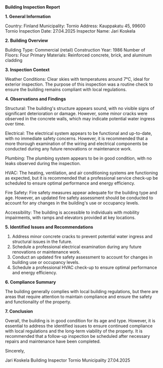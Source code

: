  **Building Inspection Report**

**1. General Information**

Country: Finland
Municipality: Tornio
Address: Kauppakatu 45, 99600 Tornio
Inspection Date: 27.04.2025
Inspector Name: Jari Koskela

**2. Building Overview**

Building Type: Commercial (retail)
Construction Year: 1986
Number of Floors: Four
Primary Materials: Reinforced concrete, brick, and aluminum cladding

**3. Inspection Context**

Weather Conditions: Clear skies with temperatures around 7°C, ideal for exterior inspection. The purpose of this inspection was a routine check to ensure the building remains compliant with local regulations.

**4. Observations and Findings**

Structural: The building's structure appears sound, with no visible signs of significant deterioration or damage. However, some minor cracks were observed in the concrete walls, which may indicate potential water ingress over time.

Electrical: The electrical system appears to be functional and up-to-date, with no immediate safety concerns. However, it is recommended that a more thorough examination of the wiring and electrical components be conducted during any future renovations or maintenance work.

Plumbing: The plumbing system appears to be in good condition, with no leaks observed during the inspection.

HVAC: The heating, ventilation, and air conditioning systems are functioning as expected, but it is recommended that a professional service check-up be scheduled to ensure optimal performance and energy efficiency.

Fire Safety: Fire safety measures appear adequate for the building type and age. However, an updated fire safety assessment should be conducted to account for any changes in the building's use or occupancy levels.

Accessibility: The building is accessible to individuals with mobility impairments, with ramps and elevators provided at key locations.

**5. Identified Issues and Recommendations**

1. Address minor concrete cracks to prevent potential water ingress and structural issues in the future.
2. Schedule a professional electrical examination during any future renovations or maintenance work.
3. Conduct an updated fire safety assessment to account for changes in building use or occupancy levels.
4. Schedule a professional HVAC check-up to ensure optimal performance and energy efficiency.

**6. Compliance Summary**

The building generally complies with local building regulations, but there are areas that require attention to maintain compliance and ensure the safety and functionality of the property.

**7. Conclusion**

Overall, the building is in good condition for its age and type. However, it is essential to address the identified issues to ensure continued compliance with local regulations and the long-term viability of the property. It is recommended that a follow-up inspection be scheduled after necessary repairs and maintenance have been completed.

Sincerely,

Jari Koskela
Building Inspector
Tornio Municipality
27.04.2025